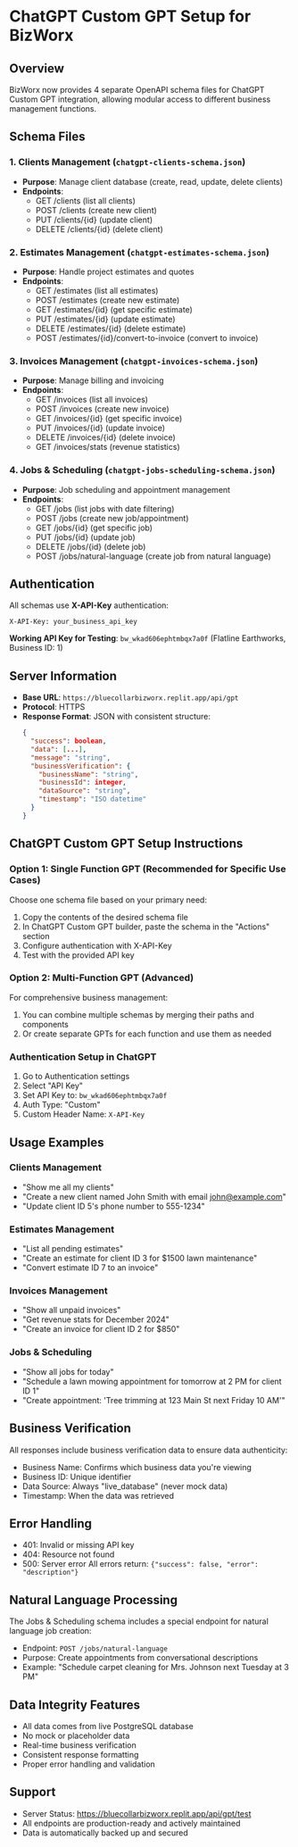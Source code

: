 # ChatGPT Custom GPT Setup for BizWorx

## Overview
BizWorx now provides 4 separate OpenAPI schema files for ChatGPT Custom GPT integration, allowing modular access to different business management functions.

## Schema Files

### 1. Clients Management (`chatgpt-clients-schema.json`)
- **Purpose**: Manage client database (create, read, update, delete clients)
- **Endpoints**: 
  - GET /clients (list all clients)
  - POST /clients (create new client)
  - PUT /clients/{id} (update client)
  - DELETE /clients/{id} (delete client)

### 2. Estimates Management (`chatgpt-estimates-schema.json`)
- **Purpose**: Handle project estimates and quotes
- **Endpoints**:
  - GET /estimates (list all estimates)
  - POST /estimates (create new estimate)
  - GET /estimates/{id} (get specific estimate)
  - PUT /estimates/{id} (update estimate)
  - DELETE /estimates/{id} (delete estimate)
  - POST /estimates/{id}/convert-to-invoice (convert to invoice)

### 3. Invoices Management (`chatgpt-invoices-schema.json`)
- **Purpose**: Manage billing and invoicing
- **Endpoints**:
  - GET /invoices (list all invoices)
  - POST /invoices (create new invoice)
  - GET /invoices/{id} (get specific invoice)
  - PUT /invoices/{id} (update invoice)
  - DELETE /invoices/{id} (delete invoice)
  - GET /invoices/stats (revenue statistics)

### 4. Jobs & Scheduling (`chatgpt-jobs-scheduling-schema.json`)
- **Purpose**: Job scheduling and appointment management
- **Endpoints**:
  - GET /jobs (list jobs with date filtering)
  - POST /jobs (create new job/appointment)
  - GET /jobs/{id} (get specific job)
  - PUT /jobs/{id} (update job)
  - DELETE /jobs/{id} (delete job)
  - POST /jobs/natural-language (create job from natural language)

## Authentication

All schemas use **X-API-Key** authentication:
```
X-API-Key: your_business_api_key
```

**Working API Key for Testing**: `bw_wkad606ephtmbqx7a0f` (Flatline Earthworks, Business ID: 1)

## Server Information

- **Base URL**: `https://bluecollarbizworx.replit.app/api/gpt`
- **Protocol**: HTTPS
- **Response Format**: JSON with consistent structure:
  ```json
  {
    "success": boolean,
    "data": [...],
    "message": "string",
    "businessVerification": {
      "businessName": "string",
      "businessId": integer,
      "dataSource": "string", 
      "timestamp": "ISO datetime"
    }
  }
  ```

## ChatGPT Custom GPT Setup Instructions

### Option 1: Single Function GPT (Recommended for Specific Use Cases)
Choose one schema file based on your primary need:
1. Copy the contents of the desired schema file
2. In ChatGPT Custom GPT builder, paste the schema in the "Actions" section
3. Configure authentication with X-API-Key
4. Test with the provided API key

### Option 2: Multi-Function GPT (Advanced)
For comprehensive business management:
1. You can combine multiple schemas by merging their paths and components
2. Or create separate GPTs for each function and use them as needed

### Authentication Setup in ChatGPT
1. Go to Authentication settings
2. Select "API Key"
3. Set API Key to: `bw_wkad606ephtmbqx7a0f`
4. Auth Type: "Custom"
5. Custom Header Name: `X-API-Key`

## Usage Examples

### Clients Management
- "Show me all my clients"
- "Create a new client named John Smith with email john@example.com"
- "Update client ID 5's phone number to 555-1234"

### Estimates Management  
- "List all pending estimates"
- "Create an estimate for client ID 3 for $1500 lawn maintenance"
- "Convert estimate ID 7 to an invoice"

### Invoices Management
- "Show all unpaid invoices"
- "Get revenue stats for December 2024"
- "Create an invoice for client ID 2 for $850"

### Jobs & Scheduling
- "Show all jobs for today"
- "Schedule a lawn mowing appointment for tomorrow at 2 PM for client ID 1"
- "Create appointment: 'Tree trimming at 123 Main St next Friday 10 AM'"

## Business Verification
All responses include business verification data to ensure data authenticity:
- Business Name: Confirms which business data you're viewing
- Business ID: Unique identifier
- Data Source: Always "live_database" (never mock data)
- Timestamp: When the data was retrieved

## Error Handling
- 401: Invalid or missing API key
- 404: Resource not found
- 500: Server error
All errors return: `{"success": false, "error": "description"}`

## Natural Language Processing
The Jobs & Scheduling schema includes a special endpoint for natural language job creation:
- Endpoint: `POST /jobs/natural-language`
- Purpose: Create appointments from conversational descriptions
- Example: "Schedule carpet cleaning for Mrs. Johnson next Tuesday at 3 PM"

## Data Integrity Features
- All data comes from live PostgreSQL database
- No mock or placeholder data
- Real-time business verification
- Consistent response formatting
- Proper error handling and validation

## Support
- Server Status: https://bluecollarbizworx.replit.app/api/gpt/test
- All endpoints are production-ready and actively maintained
- Data is automatically backed up and secured